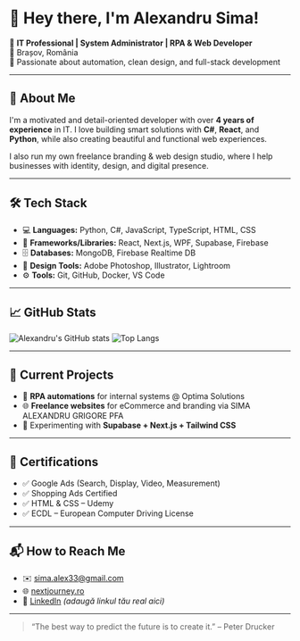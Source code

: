 # 👋 Hey there, I'm Alexandru Sima!

🎯 **IT Professional | System Administrator | RPA & Web Developer**  
📍 Brașov, România  
🧠 Passionate about automation, clean design, and full-stack development  

---

## 💼 About Me

I'm a motivated and detail-oriented developer with over **4 years of experience** in IT. I love building smart solutions with **C#**, **React**, and **Python**, while also creating beautiful and functional web experiences.

I also run my own freelance branding & web design studio, where I help businesses with identity, design, and digital presence.

---

## 🛠️ Tech Stack

- 💻 **Languages:** Python, C#, JavaScript, TypeScript, HTML, CSS
- 🧠 **Frameworks/Libraries:** React, Next.js, WPF, Supabase, Firebase
- 🗄️ **Databases:** MongoDB, Firebase Realtime DB
- 🎨 **Design Tools:** Adobe Photoshop, Illustrator, Lightroom
- ⚙️ **Tools:** Git, GitHub, Docker, VS Code

---

## 📈 GitHub Stats

![Alexandru's GitHub stats](https://github-readme-stats.vercel.app/api?username=SimaAlexandru99&show_icons=true&theme=tokyonight)
![Top Langs](https://github-readme-stats.vercel.app/api/top-langs/?username=SimaAlexandru99&layout=compact&theme=tokyonight)

---

## 🚀 Current Projects

- 🔄 **RPA automations** for internal systems @ Optima Solutions
- 🌐 **Freelance websites** for eCommerce and branding via SIMA ALEXANDRU GRIGORE PFA
- 🧪 Experimenting with **Supabase + Next.js + Tailwind CSS**

---

## 📜 Certifications

- ✅ Google Ads (Search, Display, Video, Measurement)
- ✅ Shopping Ads Certified
- ✅ HTML & CSS – Udemy
- ✅ ECDL – European Computer Driving License

---

## 📬 How to Reach Me

- ✉️ [sima.alex33@gmail.com](mailto:sima.alex33@gmail.com)
- 🌐 [nextjourney.ro](https://nextjourney.ro)
- 🔗 [LinkedIn]([https://www.linkedin.com](https://www.linkedin.com/in/sima-alexandru-grigore-828811170/)) *(adaugă linkul tău real aici)*

---

> “The best way to predict the future is to create it.” – Peter Drucker

